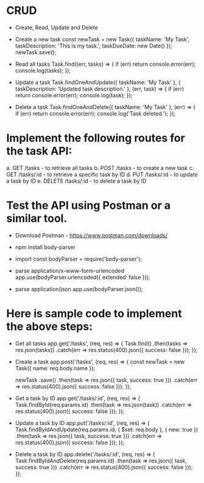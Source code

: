 # CRUD
- Create, Read, Update and Delete

- Create a new task
const newTask = new Task({
  taskName: 'My Task',
  taskDescription: 'This is my task.',
  taskDueDate: new Date()
});
newTask.save();

- Read all tasks
Task.find((err, tasks) => {
  if (err) return console.error(err);
  console.log(tasks);
});

- Update a task
Task.findOneAndUpdate({ taskName: 'My Task' }, { taskDescription: 'Updated task description.' }, (err, task) => {
  if (err) return console.error(err);
  console.log(task);
});

- Delete a task
Task.findOneAndDelete({ taskName: 'My Task' }, (err) => {
  if (err) return console.error(err);
  console.log('Task deleted.');
});


# Implement the following routes for the task API:

a. GET /tasks - to retrieve all tasks
b. POST /tasks - to create a new task
c. GET /tasks/:id - to retrieve a specific task by ID
d. PUT /tasks/:id - to update a task by ID
e. DELETE /tasks/:id - to delete a task by ID


# Test the API using Postman or a similar tool.

- Download Postman - https://www.postman.com/downloads/

- npm install body-parser

- import
const bodyParser = require('body-parser');

- parse application/x-www-form-urlencoded
app.use(bodyParser.urlencoded({ extended: false }));

- parse application/json
app.use(bodyParser.json());


# Here is sample code to implement the above steps:

- Get all tasks
app.get('/tasks', (req, res) => {
  Task.find()
    .then(tasks => res.json(tasks))
    .catch(err => res.status(400).json({ success: false }));
});

- Create a task
app.post('/tasks', (req, res) => {
  const newTask = new Task({
    name: req.body.name
  });

  newTask
    .save()
    .then(task => res.json({ task, success: true }))
    .catch(err => res.status(400).json({ success: false }));
});

- Get a task by ID
app.get('/tasks/:id', (req, res) => {
  Task.findById(req.params.id)
    .then(task => res.json(task))
    .catch(err => res.status(400).json({ success: false }));
});

- Update a task by ID
app.put('/tasks/:id', (req, res) => {
  Task.findByIdAndUpdate(req.params.id, { $set: req.body }, { new: true })
    .then(task => res.json({ task, success: true }))
    .catch(err => res.status(400).json({ success: false }));
});

- Delete a task by ID
app.delete('/tasks/:id', (req, res) => {
  Task.findByIdAndDelete(req.params.id)
    .then(task => res.json({ task, success: true }))
    .catch(err => res.status(400).json({ success: false }));
});
